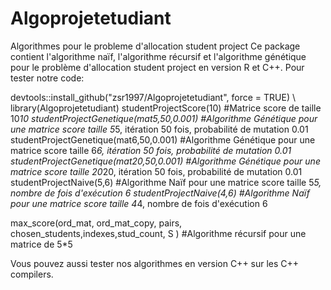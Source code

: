 # Algoprojetetudiant
Algorithmes pour le probleme d'allocation student project
Ce package contient l'algorithme naïf, l'algorithme récursif et l'algorithme génétique pour le problème d'allocation student project en version R et C++. 
Pour tester notre code:

devtools::install_github("zsr1997/Algoprojetetudiant", force = TRUE) \\
library(Algoprojetetudiant)
studentProjectScore(10)
#Matrice score de taille 10*10
studentProjectGenetique(mat5,50,0.001)
#Algorithme Génétique pour une matrice score taille 5*5, itération 50 fois, probabilité de mutation 0.01
studentProjectGenetique(mat6,50,0.001)
#Algorithme Génétique pour une matrice score taille 6*6, itération 50 fois, probabilité de mutation 0.01
studentProjectGenetique(mat20,50,0.001)
#Algorithme Génétique pour une matrice score taille 20*20, itération 50 fois, probabilité de mutation 0.01
studentProjectNaive(5,6)
#Algorithme Naïf pour une matrice score taille 5*5, nombre de fois d'exécution 6
studentProjectNaive(4,6)
#Algorithme Naïf pour une matrice score taille 4*4, nombre de fois d'exécution 6

max_score(ord_mat, ord_mat_copy, pairs, chosen_students,indexes,stud_count, S )
#Algorithme récursif pour une matrice de 5*5

Vous pouvez aussi tester nos algorithmes en version C++ sur les C++ compilers.
